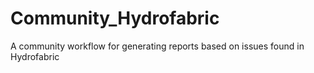 # Community_Hydrofabric
A community workflow for generating reports based on issues found in Hydrofabric

